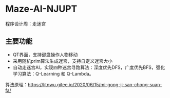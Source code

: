 # Maze-AI-NJUPT
程序设计周：走迷宫

## 主要功能
* QT界面，支持键盘操作人物移动
* 采用随机prim算法生成迷宫，支持自定义迷宫大小
* 自动走迷宫AI，实现四种迷宫寻路算法：深度优先DFS，广度优先BFS，强化学习算法：Q-Learning 和 Q-Lambda。

算法原理：https://litnwu.gitee.io/2020/06/15/mi-gong-ji-san-chong-suan-fa/
